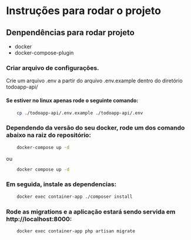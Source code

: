# Instruções para rodar o projeto

## Denpendências para rodar projeto
 * docker
 * docker-compose-plugin

### Criar arquivo de configurações.
Crie um arquivo .env a partir do arquivo .env.example dentro do diretório todoapp-api/

#### Se estiver no linux apenas rode o seguinte comando:
 ```bash
     cp ./todoapp-api/.env.example ./todoapp-api/.env
```

### Dependendo da versão do seu docker, rode um dos comando abaixo na raiz do repositório:
```bash
    docker-compose up -d
```

ou

```bash
    docker compose up -d
```

### Em seguida, instale as dependencias:

```bash
    docker exec container-app ./composer install
```

### Rode as migrations e a aplicação estará sendo servida em http://localhost:8000:

```bash
    docker exec container-app php artisan migrate
```